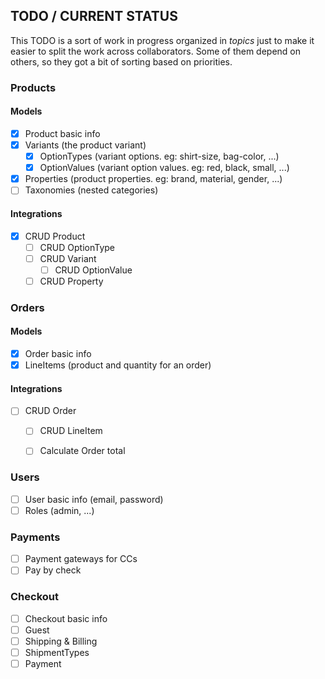 ## TODO / CURRENT STATUS
This TODO is a sort of work in progress organized in _topics_ just to make it easier
to split the work across collaborators. Some of them depend on others, so they
got a bit of sorting based on priorities.

### Products
#### Models
- [x] Product basic info
- [x] Variants (the product variant)
  - [x] OptionTypes (variant options. eg: shirt-size, bag-color, ...)
  - [x] OptionValues (variant option values. eg: red, black, small, ...)
- [x] Properties (product properties. eg: brand, material, gender, ...)
- [ ] Taxonomies (nested categories)

#### Integrations
- [x] CRUD Product
  - [ ] CRUD OptionType
  - [ ] CRUD Variant
    - [ ] CRUD OptionValue
  - [ ] CRUD Property

### Orders
#### Models
- [x] Order basic info
- [x] LineItems (product and quantity for an order)

#### Integrations
- [ ] CRUD Order
  - [ ] CRUD LineItem
  - [ ] Calculate Order total


### Users
- [ ] User basic info (email, password)
- [ ] Roles (admin, ...)

### Payments
- [ ] Payment gateways for CCs
- [ ] Pay by check

### Checkout
- [ ] Checkout basic info
- [ ] Guest
- [ ] Shipping & Billing
- [ ] ShipmentTypes
- [ ] Payment
